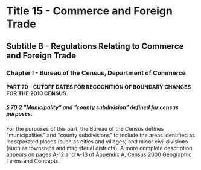 
# Title 15 - Commerce and Foreign Trade
## Subtitle B - Regulations Relating to Commerce and Foreign Trade
### Chapter I - Bureau of the Census, Department of Commerce
#### PART 70 - CUTOFF DATES FOR RECOGNITION OF BOUNDARY CHANGES FOR THE 2010 CENSUS
##### § 70.2 "Municipality" and "county subdivision" defined for census purposes.

For the purposes of this part, the Bureau of the Census defines "municipalities" and "county subdivisions" to include the areas identified as incorporated places (such as cities and villages) and minor civil divisions (such as townships and magisterial districts). A more complete description appears on pages A-12 and A-13 of Appendix A, Census 2000 Geographic Terms and Concepts.
